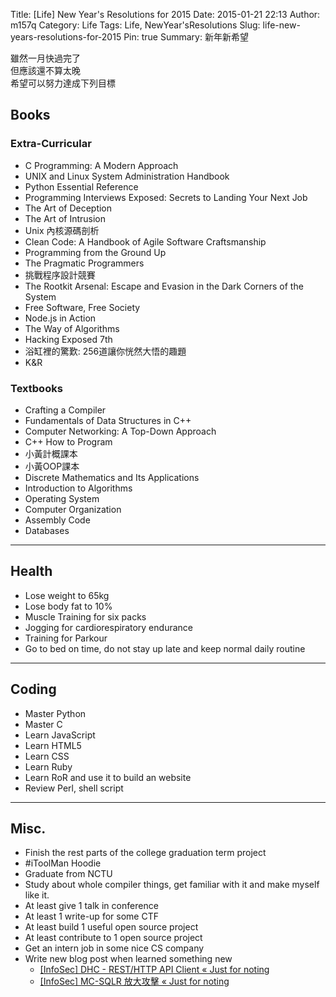 Title: [Life] New Year's Resolutions for 2015
Date: 2015-01-21 22:13
Author: m157q
Category: Life
Tags: Life, NewYear'sResolutions
Slug: life-new-years-resolutions-for-2015
Pin: true
Summary: 新年新希望  

雖然一月快過完了  
但應該還不算太晚  
希望可以努力達成下列目標  
  
<!--more-->  
  
## Books  
  
### Extra-Curricular  
  
- C Programming: A Modern Approach  
- UNIX and Linux System Administration Handbook  
- Python Essential Reference  
- Programming Interviews Exposed: Secrets to Landing Your Next Job  
- The Art of Deception  
- The Art of Intrusion  
- Unix 內核源碼剖析  
- Clean Code: A Handbook of Agile Software Craftsmanship  
- Programming from the Ground Up  
- The Pragmatic Programmers  
- 挑戰程序設計競賽  
- The Rootkit Arsenal: Escape and Evasion in the Dark Corners of the System  
- Free Software, Free Society  
- Node.js in Action  
- The Way of Algorithms  
- Hacking Exposed 7th  
- 浴缸裡的驚歎: 256道讓你恍然大悟的趣題  
- K&R  
  
### Textbooks  
  
- Crafting a Compiler  
- Fundamentals of Data Structures in C++  
- Computer Networking: A Top-Down Approach  
- C++ How to Program  
- 小黃計概課本  
- 小黃OOP課本  
- Discrete Mathematics and Its Applications  
- Introduction to Algorithms  
- Operating System  
- Computer Organization  
- Assembly Code  
- Databases  
  
---  
  
## Health  
  
- Lose weight to 65kg  
- Lose body fat to 10%  
- Muscle Training for six packs  
- Jogging for cardiorespiratory endurance  
- Training for Parkour  
- Go to bed on time, do not stay up late and keep normal daily routine  
  
---  
  
## Coding  
  
- Master Python  
- Master C  
- Learn JavaScript  
- Learn HTML5  
- Learn CSS  
- Learn Ruby  
- Learn RoR and use it to build an website  
- Review Perl, shell script  
  
---  
  
## Misc.  
  
- Finish the rest parts of the college graduation term project  
- \#iToolMan Hoodie  
- Graduate from NCTU  
- Study about whole compiler things, get familiar with it and make myself like it.  
- At least give 1 talk in conference  
- At least 1 write-up for some CTF  
- At least build 1 useful open source project  
- At least contribute to 1 open source project  
- Get an intern job in some nice CS company  
- Write new blog post when learned something new  
    - [[InfoSec] DHC - REST/HTTP API Client « Just for noting](/posts/2015/01/21/infosec-dhc-rest-http-api-client/)  
    - [[InfoSec] MC-SQLR 放大攻擊 « Just for noting](/posts/2015/01/22/infosec-mc-sqlr-amplification-attack/)  
  
  
  
  

